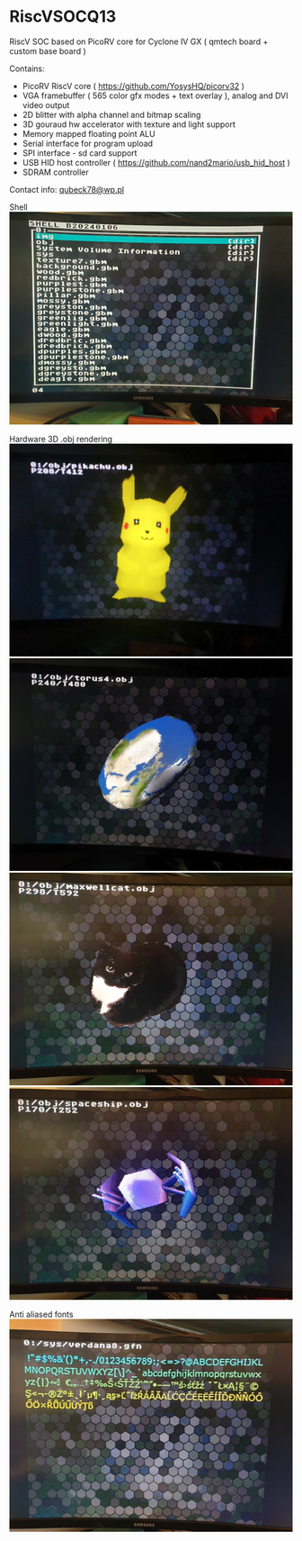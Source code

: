 # RiscVSOCQ13
RiscV SOC based on PicoRV core for Cyclone IV GX ( qmtech board + custom base board )

Contains:
- PicoRV RiscV core ( https://github.com/YosysHQ/picorv32 )
- VGA framebuffer ( 565 color gfx modes + text overlay ), analog and DVI video output
- 2D blitter with alpha channel and bitmap scaling
- 3D gouraud hw accelerator with texture and light support
- Memory mapped floating point ALU 
- Serial interface for program upload
- SPI interface - sd card support
- USB HID host controller ( https://github.com/nand2mario/usb_hid_host )
- SDRAM controller


Contact info: qubeck78@wp.pl

Shell
![shell](./images/20240124_114053.jpg)

Hardware 3D .obj rendering
![3d](./images/20240124_112954.jpg)
![3d](./images/20240124_113051.jpg)
![3d](./images/20240124_113831.jpg)
![3d](./images/20240124_113936.jpg)

Anti aliased fonts
![fonts](./images/20240124_114019.jpg)



